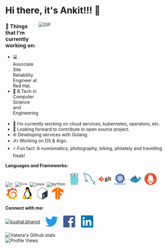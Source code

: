 # Hi there, it's Ankit!!! 👋

<img align="right" alt="GIF" src="https://cdn.dribbble.com/users/1059583/screenshots/4171367/coding-freak.gif" width="400" height="300" />


### 💼  Things that I'm currently working on: 
* 💻 Associate Site Reliability Engineer at Red Hat.
* 📖 B.Tech in Computer Science and Engineering.
* 🔭 I’m currently working on cloud services, kubernetes, operators, etc.
* 👯 Looking forward to contribute in open source project. 
* 🌐 Developing services with Golang.
* ✍ Working on DS & Algo.
* ⚡ Fun fact: A numismatics, photography, biking, philately and travelling freak! 
 
 **Languages and Frameworks:**
<p align="left">
  <code><img src="https://github.com/abranhe/programming-languages-logos/blob/master/src/c/c_48x48.png" alt="c" width="40" height="40"/></code>&nbsp;
  <code><img src="https://github.com/abranhe/programming-languages-logos/blob/master/src/cpp/cpp_48x48.png" alt="C++" width="40" height="40" /></code>&nbsp;
  <code><img src="https://github.com/abranhe/programming-languages-logos/blob/master/src/java/java_48x48.png" alt="java" width="40" height="40" /></code>&nbsp;
  <code><img src="https://github.com/abranhe/programming-languages-logos/blob/master/src/python/python_48x48.png" alt="python" width="40" height="40" /></code>&nbsp;
  <code><img src="https://github.com/devicons/devicon/blob/master/icons/go/go-original.svg" alt="go" width="40" height="40" /></code>&nbsp;
  <code><img src="https://github.com/devicons/devicon/blob/master/icons/mysql/mysql-original.svg" alt="sql" width="40" height="40" /></code>&nbsp;
  <code><img src="https://raw.githubusercontent.com/github/explore/80688e429a7d4ef2fca1e82350fe8e3517d3494d/topics/git/git.png" alt="git" width="40" height="40" /></code>&nbsp;
  <code><img src="https://github.com/devicons/devicon/blob/master/icons/kubernetes/kubernetes-plain-wordmark.svg" alt="k8s" width="40" height="40" /></code>&nbsp;
  <code><img src="https://github.com/devicons/devicon/blob/master/icons/docker/docker-original.svg" alt="Docker" width="40" height="40" /></code>&nbsp;
  <code><img src="https://github.com/devicons/devicon/blob/master/icons/prometheus/prometheus-original.svg" alt="Promethues" width="40" height="40" /></code>&nbsp;
  <code><img src="https://github.com/devicons/devicon/blob/master/icons/grafana/grafana-original.svg" alt="Grafana" width="40" height="40" /></code>&nbsp;
  <code><img src="https://github.com/devicons/devicon/blob/master/icons/linux/linux-original.svg" alt="Linux" width="40" height="40"/></code>&nbsp;
  <code><img src="https://github.com/devicons/devicon/blob/master/icons/bash/bash-original.svg" alt="Bash" width="40" height="40"/></code>&nbsp;
  <code><img src="https://github.com/devicons/devicon/blob/master/icons/tensorflow/tensorflow-original.svg" alt="TensorFlow" width="40" height="40" /></code>&nbsp;
</p>

**Connect with me:**
<p align="left">
<a href="https://www.instagram.com/theankitkurmi/" target="blank"><img align="center" src="https://cdn.icon-icons.com/icons2/836/PNG/128/Instagram_icon-icons.com_66804.png" alt="kushal.bhanot" height="40" width="40" /></a> &nbsp;&nbsp;
<a href="https://twitter.com/theankitkurmi" target="blank"><img align="center" src="https://github.com/devicons/devicon/blob/master/icons/twitter/twitter-original.svg" alt="bhanot_kushal" height="40" width="40" /></a> &nbsp;&nbsp;
<a href="https://www.facebook.com/theankitkurmi" target="blank"><img align="center" src="https://github.com/devicons/devicon/blob/master/icons/facebook/facebook-original.svg" alt="kushal.bhanot.98" height="40" width="40" /></a> &nbsp;&nbsp;
<a href="https://www.linkedin.com/in/ankitk152/" target="blank"><img align="center" src="https://github.com/devicons/devicon/blob/master/icons/linkedin/linkedin-original.svg" alt="kushal.bhanot.98" height="40" width="40" /></a> &nbsp;&nbsp;
</p> 

![Vatana's Github stats](https://github-readme-stats.vercel.app/api?username=Ankit152&show_icons=true)
<br>
![Profile Views](https://komarev.com/ghpvc/?username=Ankit152&color=B9345A&label=PROFILE+VIEWS)
